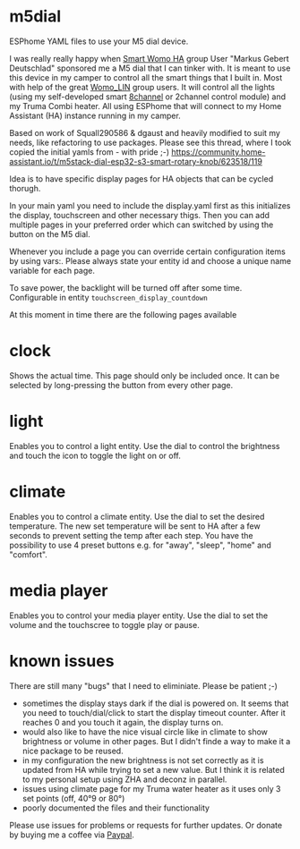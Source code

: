 # m5dial

ESPhome YAML files to use your M5 dial device.

I was really really happy when [Smart Womo HA](https://t.me/smartwomoha) group User "Markus Gebert Deutschlad" sponsored me a M5 dial that I can tinker with.
It is meant to use this device in my camper to control all the smart things that I built in. Most with help of the great [Womo_LIN](https://t.me/womo_lin) group users. It will control all the lights (using my self-developed smart [8channel](https://github.com/Apfelsafft/WomoLight) or 2channel control module) and my Truma Combi heater. All using ESPhome that will connect to my Home Assistant (HA) instance running in my camper.

Based on work of Squall290586 & dgaust and heavily modified to suit my needs, like refactoring to use packages.
Please see this thread, where I took copied the initial yamls from - with pride ;-)
https://community.home-assistant.io/t/m5stack-dial-esp32-s3-smart-rotary-knob/623518/119 

Idea is to have specific display pages for HA objects that can be cycled thorugh.

In your main yaml you need to include the display.yaml first as this initializes the display, touchscreen and other necessary thigs.
Then you can add multiple pages in your preferred order which can switched by using the button on the M5 dial.

Whenever you include a page you can override certain configuration items by using vars:.
Please always state your entity id and choose a unique name variable for each page.

To save power, the backlight will be turned off after some time. Configurable in entity `touchscreen_display_countdown`

At this moment in time there are the following pages available
# clock 
Shows the actual time. This page should only be included once. It can be selected by long-pressing the button from every other page.

# light
Enables you to control a light entity. Use the dial to control the brightness and touch the icon to toggle the light on or off.

# climate
Enables you to control a climate entity. Use the dial to set the desired temperature. The new set temperature will be sent to HA after a few seconds to prevent setting the temp after each step.
You have the possibility to use 4 preset buttons e.g. for "away", "sleep", "home" and "comfort".

# media player
Enables you to control your media player entity. Use the dial to set the volume and the touchscree to toggle play or pause.


# known issues
There are still many "bugs" that I need to eliminiate. Please be patient ;-)

- sometimes the display stays dark if the dial is powered on. It seems that you need to touch/dial/click to start the display timeout counter. After it reaches 0 and you touch it again, the display turns on.
- would also like to have the nice visual circle like in climate to show brightness or volume in other pages. But I didn't finde a way to make it a nice package to be reused.
- in my configuration the new brightness is not set correctly as it is updated from HA while trying to set a new value. But I think it is related to my personal setup using ZHA and deconz in parallel.
- issues using climate page for my Truma water heater as it uses only 3 set points (off, 40°9 or 80°)
- poorly documented the files and their functionality

Please use issues for problems or requests for further updates.
Or donate by buying me a coffee via [Paypal](https://www.paypal.com/donate/?hosted_button_id=9Y7YUPX9BAYA8).

